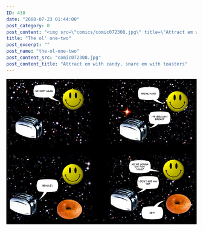 ```yaml
---
ID: 438
date: "2008-07-23 01:44:00"
post_category: 0
post_content: "<img src=\"comics/comic072308.jpg\" title=\"Attract em with candy, snare em with toasters\" />"
title: "The ol' one-two"
post_excerpt: ""
post_name: "the-ol-one-two"
post_content_src: "comic072308.jpg"
post_content_title: "Attract em with candy, snare em with toasters"
---
```



[![Attract em with candy, snare em with toasters](/comics-hi-res/comic072308.jpg)](/comics-hi-res/comic072308.jpg)
